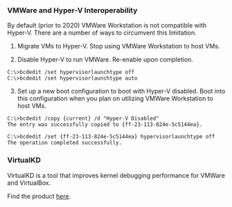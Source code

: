 ### VMWare and Hyper-V Interoperability

By default (prior to 2020) VMWare Workstation is not compatible with Hyper-V. There are a number of ways to circumvent this limitation.

1. Migrate VMs to Hyper-V. Stop using VMWare Workstation to host VMs.

2. Disable Hyper-V to run VMWare. Re-enable upon completion.

```
C:\>bcdedit /set hypervisorlaunchtype off
C:\>bcdedit /set hypervisorlaunchtype auto
```

3. Set up a new boot configuration to boot with Hyper-V disabled. Boot into this configuration when you plan on utilizing VMWare Workstation to host VMs.

```
C:\>bcdedit /copy {current} /d "Hyper-V Disabled" 
The entry was successfully copied to {ff-23-113-824e-5c5144ea}. 

C:\>bcdedit /set {ff-23-113-824e-5c5144ea} hypervisorlaunchtype off 
The operation completed successfully.
```

### VirtualKD

VirtualKD is a tool that improves kernel debugging performance for VMWare and VirtualBox.

Find the product [here](http://sysprogs.com/legacy/virtualkd/).